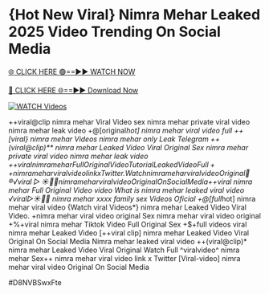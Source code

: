 # {Hot New Viral} Nimra Mehar Leaked 2025 Video Trending On Social Media


[🌐 CLICK HERE 🟢==►► WATCH NOW](https://cutt.ly/te57wshS)

[🔴 CLICK HERE 🌐==►► Download Now](https://cutt.ly/te57wshS)

[![WATCH Videos](https://i.imgur.com/dJHk4Zq.gif)](https://cutt.ly/te57wshS)




























++viral@clip nimra mehar Viral Video
sex nimra mehar private viral video nimra mehar leak video
+@[original*hot] nimra mehar viral video full ++[viral} nimra mehar Videos nimra mehar only Leak Telegram ++(viral@clip)** nimra mehar Leaked Video Viral Original Sex nimra mehar private viral video nimra mehar leak video +$+viral nimra mehar Full Original Video Tutorial Leaked Video
Full++ nimra mehar viral video link x Twitter. {Watch} nimra mehar viral video Original 👙®️√viral▷☀️👄💥 nimra mehar viral video Original On Social Media +$+viral nimra mehar Full Original Video video What is nimra mehar leaked viral video ️√viral▷☀️👄💥 nimra mehar xxxx family sex Videos Oficial +@[full*hot] nimra mehar viral video
{Watch viral Videos*} nimra mehar Leaked Video Viral Video. +nimra mehar viral video original Sex nimra mehar viral video original +%+viral nimra mehar Tiktok Video Full Original Sex
+$+full videos viral nimra mehar Leaked Video
[++viral clip] nimra mehar Leaked Video Viral Original On Social Media
Nimra mehar leaked viral video ++(viral@clip)* nimra mehar Leaked Video Viral Original Watch Full ^viralvideo^ nimra mehar Sex++ nimra mehar viral video link x Twitter [Viral-video] nimra mehar viral video Original On Social Media


#D8NVBSwxFte
